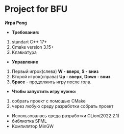 # Project for BFU
**Игра Pong**
- **Требования:**
1. standart C++ 17+
2. Cmake version 3.15+
3. Клавиатура
 -  **Управление**
1. Первый игрок(слева) **W - ввeрх**, **S - вниз**
2. Второй игрок(справа) **Up - ввeрх**, **Down - вниз**
3. **Space** - продолжить игру после гола.
- **Чтобы запустить игру нужно:** 
1. собрать проект с помощью CMake
2. через любую среду разработки собрать проект
- Использовалась среда разработки CLion(2022.2.1)
- библиотка SFML
- Компилятор MinGW
